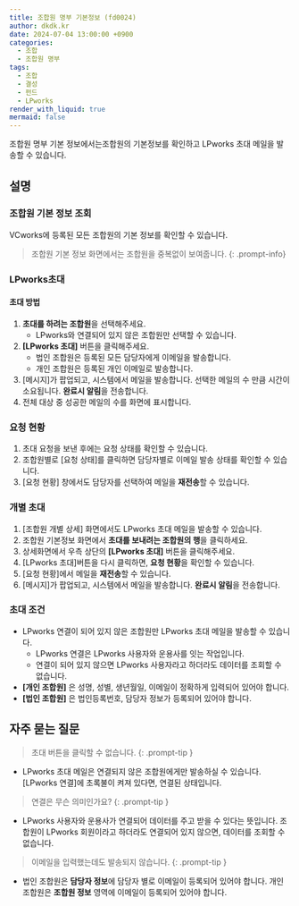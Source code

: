 ```yaml
---
title: 조합원 명부 기본정보 (fd0024)
author: dkdk.kr
date: 2024-07-04 13:00:00 +0900
categories:
  - 조합
  - 조합원 명부
tags:
  - 조합
  - 결성
  - 펀드
  - LPworks
render_with_liquid: true
mermaid: false
---
```

조합원 명부 기본 정보에서는조합원의 기본정보를 확인하고 LPworks 초대 메일을 발송할 수 있습니다. 

## 설명
### 조합원 기본 정보 조회
VCworks에 등록된 모든 조합원의 기본 정보를 확인할 수 있습니다. 

> 조합원 기본 정보 화면에서는 조합원을 중복없이 보여줍니다. 
{: .prompt-info}


### LPworks초대
#### 초대 방법
1. **초대를 하려는 조합원**을 선택해주세요.
	- LPworks와 연결되어 있지 않은 조합원만 선택할 수 있습니다. 
2. **[LPworks 초대]** 버튼을 클릭해주세요.
	- 법인 조합원은 등록된 모든 담당자에게 이메일을 발송합니다.
	- 개인 조합원은 등록된 개인 이메일로 발송합니다. 
3. [메시지]가 팝업되고, 시스템에서 메일을 발송합니다. 선택한 메일의 수 만큼 시간이 소요됩니다. **완료시 알림**을 전송합니다. 
4. 전체 대상 중 성공한 메일의 수를 화면에 표시합니다. 
### 요청 현황
1. 초대 요청을 보낸 후에는 요청 상태를 확인할 수 있습니다.
2. 조합원별로 [요청 상태]를 클릭하면 담당자별로 이메일 발송 상태를 확인할 수 있습니다. 
3. [요청 현황] 창에서도 담당자를 선택하여 메일을 **재전송**할 수 있습니다. 

### 개별 초대
1. [조합원 개별 상세] 화면에서도 LPworks 초대 메일을 발송할 수 있습니다. 
2. 조합원 기본정보 화면에서 **초대를 보내려는 조합원의 행**을 클릭하세요.
3. 상세화면에서 우측 상단의 **[LPworks 초대]** 버튼을 클릭해주세요. 
4. [LPworks 초대]버튼을 다시 클릭하면, **요청 현황**을 확인할 수 있습니다. 
5. [요청 현황]에서 메일을 **재전송**할 수 있습니다. 
6. [메시지]가 팝업되고, 시스템에서 메일을 발송합니다. **완료시 알림**을 전송합니다. 

### 초대 조건
- LPworks 연결이 되어 있지 않은 조합원만 LPworks 초대 메일을 발송할 수 있습니다.
	- LPworks 연결은 LPworks 사용자와 운용사를 잇는 작업입니다.
	- 연결이 되어 있지 않으면 LPworks 사용자라고 하더라도 데이터를 조회할 수 없습니다.
- **[개인 조합원]** 은 성명, 성별, 생년월일, 이메일이 정확하게 입력되어 있어야 합니다.
- **[법인 조합원]** 은 법인등록번호, 담당자 정보가 등록되어 있어야 합니다. 


## 자주 묻는 질문

> 초대 버튼을 클릭할 수 없습니다.
{: .prompt-tip }
- LPworks 초대 메일은 연결되지 않은 조합원에게만 발송하실 수 있습니다. [LPworks 연결]에 초록불이 켜져 있다면, 연결된 상태입니다. 

> 연결은 무슨 의미인가요?
{: .prompt-tip }
- LPworks 사용자와 운용사가 연결되어 데이터를 주고 받을 수 있다는 뜻입니다. 조합원이 LPworks 회원이라고 하더라도 연결되어 있지 않으면, 데이터를 조회할 수 없습니다.

> 이메일을 입력했는데도 발송되지 않습니다. 
{: .prompt-tip }
- 법인 조합원은 **담당자 정보**에 담당자 별로 이메일이 등록되어 있어야 합니다. 개인 조합원은 **조합원 정보** 영역에 이메일이 등록되어 있어야 합니다. 